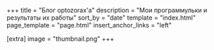 +++
title = "Блог optozorax'а"
description = "Мои программульки и результаты их работы"
sort_by = "date"
template = "index.html"
page_template = "page.html"
insert_anchor_links = "left"

[extra]
image = "thumbnail.png"
+++